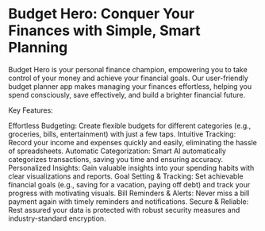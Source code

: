 # Budget Hero: Conquer Your Finances with Simple, Smart Planning

Budget Hero is your personal finance champion, empowering you to take control of your money and achieve your financial goals. Our user-friendly budget planner app makes managing your finances effortless, helping you spend consciously, save effectively, and build a brighter financial future.

Key Features:

Effortless Budgeting: Create flexible budgets for different categories (e.g., groceries, bills, entertainment) with just a few taps.
Intuitive Tracking: Record your income and expenses quickly and easily, eliminating the hassle of spreadsheets.
Automatic Categorization: Smart AI automatically categorizes transactions, saving you time and ensuring accuracy.
Personalized Insights: Gain valuable insights into your spending habits with clear visualizations and reports.
Goal Setting & Tracking: Set achievable financial goals (e.g., saving for a vacation, paying off debt) and track your progress with motivating visuals.
Bill Reminders & Alerts: Never miss a bill payment again with timely reminders and notifications.
Secure & Reliable: Rest assured your data is protected with robust security measures and industry-standard encryption.
